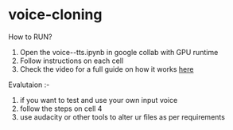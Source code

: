 # voice-cloning

How to RUN?

1. Open the voice--tts.ipynb in google collab with GPU runtime
2. Follow instructions on each cell
3. Check the video for a full guide on how it works [here](https://drive.google.com/file/d/1UlTSvJcq7CTIvA-g9-pB9LIM5_uJFyPu/view?usp=sharing)


Evalutaion :-
 1. if you want to test and use your own input voice
 2. follow the steps on cell 4
 3. use audacity or other tools to alter ur files as per requirements
